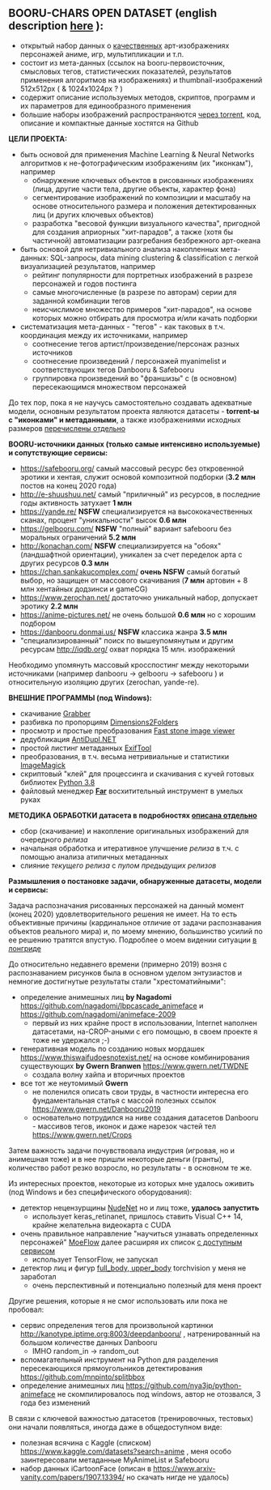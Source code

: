 ## BOORU-CHARS OPEN DATASET (english description [here](https://github.com/aperveyev/booru_processor/blob/master/README_EN.md)  ):
- открытый набор данных о [качественных](https://github.com/aperveyev/booru_processor/blob/master/about_quality.md) арт-изображениях персонажей аниме, игр, мультипликации и т.п.
- состоит из мета-данных (ссылок на booru-первоисточник, смысловых тегов, статистических показателей,
  результатов применения алгоритмов на изображениях) и thumbnail-изображений 512x512px ( & 1024x1024px ? )
- содержит описание используемых методов, скриптов, программ и их параметров для единообразного применения
- большие наборы изображений распространяются [через torrent](https://github.com/aperveyev/booru_processor/blob/master/%23DATA/readme.md), код, описание и компактные данные хостятся на Github

**ЦЕЛИ ПРОЕКТА:**
- быть основой для применения Machine Learning & Neural Networks алгоритмов к не-фотографическим изображениям (их "иконкам"), например
  - обнаружение ключевых объектов в рисованных изображениях (лица, другие части тела, другие объекты, характер фона)
  - сегментирование изображений по композиции и масштабу на основе относительного размера и положения детектированных лиц (и других ключевых объектов)
  - разработка "весовой функции визуального качества", пригодной для создания априорных "хит-парадов", 
    а также (хотя бы частичной) автоматизации разгребания безбрежного арт-океана 
- быть основой для нетривиального анализа накопленных мета-данных: SQL-запросы, data mining clustering & classification
  с легкой визуализацией результатов, например 
  - рейтинг популярности для портретных изображений в разрезе персонажей и годов постинга
  - самые многочисленные (в разрезе по авторам) серии для заданной комбинации тегов
  - неисчислимое множество примеров "хит-парадов", на основе которых можно отбирать для просмотра и/или качать подборки
- систематизация мета-данных - "тегов" - как таковых в т.ч. координация между их источниками, например
  - соотнесение тегов артист/произведение/персонаж разных источников
  - соотнесение произведений / персонажей myanimelist и соответствующих тегов Danbooru & Safebooru
  - группировка произведений во "франшизы" с (в основном) пересекающимся множеством персонажей

До тех пор, пока я не научусь самостоятельно создавать адекватные модели, основным результатом проекта являются датасеты -
**torrent-ы с "иконками" и метаданными**, а также изображениями исходных размеров [перечислены отдельно](https://github.com/aperveyev/booru_processor/blob/master/%23DATA/readme.md)  

**BOORU-источники данных (только самые интенсивно используемые) и сопутствующие сервисы:**
- https://safebooru.org/ самый массовый ресурс без откровенной эротики и хентая, служит основой композитной подборки (**3.2 млн** постов на конец 2020 года)
- http://e-shuushuu.net/ самый "приличный" из ресурсов, в последние годы активность затухает **1 млн**
- https://yande.re/ **NSFW** специализируется на высококачественных сканах, процент "уникальности" высок **0.6 млн**
- https://gelbooru.com/ **NSFW** "полный" вариант safebooru без моральных ограничений **5.2 млн**
- http://konachan.com/ **NSFW** специализируется на "обоях" (ландшафтной ориентации), уникален за счет переделок арта с других ресурсов **0.3 млн**
- https://chan.sankakucomplex.com/ **очень NSFW** самый богатый выбор, но защищен от массового скачивания (**7 млн** артовин + 8 млн хентайных додзинси и gameCG)
- https://www.zerochan.net/ достаточно уникальный набор, допускает эротику **2.2 млн**
- https://anime-pictures.net/ не очень большой **0.6 млн** но с хорошим подбором
- https://danbooru.donmai.us/ **NSFW** классика жанра **3.5 млн**
- "специализированный" поиск по вышеупомянутым и другим ресурсам http://iqdb.org/ охват порядка 15 млн. изображений

Необходимо упомянуть массовый кросспостинг между некоторыми источниками (например danbooru -> gelbooru -> safebooru ) и относительную изоляцию других (zerochan, yande-re).

**ВНЕШНИЕ ПРОГРАММЫ (под Windows):**
- скачивание [Grabber](https://github.com/Bionus/imgbrd-grabber)
- разбивка по пропорциям [Dimensions2Folders](https://www.dcmembers.com/skwire/download/dimensions-2-folders/)
- просмотр и простые преобразования [Fast stone image viewer](https://www.faststone.org/FSViewerDetail.htm)
- дедубликация [AntiDupl.NET](https://github.com/ermig1979/AntiDupl)
- простой листинг метаданных [ExifTool](https://www.sno.phy.queensu.ca/~phil/exiftool/)
- преобразования, в т.ч. весьма нетривиальные и статистики [ImageMagick](https://imagemagick.org/script/download.php)
- скриптовый "клей" для процессинга и скачивания с кучей готовых библиотек [Python 3.8](https://www.python.org/)
- файловый менеджер [**Far**](https://www.farmanager.com) восхитительный инструмент в умелых руках

**МЕТОДИКА ОБРАБОТКИ датасета в подробностях [описана отдельно](https://github.com/aperveyev/booru_processor/blob/master/preparations.md)**
- сбор (скачивание) и накопление оригинальных изображений для очередного *релиза*
- начальная обработка и итеративное улучшение *релиза* в т.ч. с помощью анализа атипичных метаданных
- слияние *текущего релиза* с *пулом предыдущих релизов*

**Размышления о постановке задачи, обнаруженные датасеты, модели и сервисы:**

Задача распозначания рисованных персонажей на данный момент (конец 2020) удовлетворительного решения не имеет. 
На то есть объективные причины (кардинальное отличие от задачи распознавания объектов реального мира) и, по моему мнению, 
большинство усилий по ее решению тратятся впустую.
Подроблее о моем видении ситуации [в лонгриде](https://github.com/aperveyev/booru_processor/blob/master/about_task.md)

До относительно недавнего времени (примерно 2019) возня с распознаванием рисунков была в основном уделом энтузиастов и немногие достигнутые результаты стали "хрестоматийными":
- определение анимешных лиц **by Nagadomi** https://github.com/nagadomi/lbpcascade_animeface и https://github.com/nagadomi/animeface-2009
  - первый из них крайне прост в использовании, Internet наполнен датасетами, на-CROP-аными с его помощью, в своем проекте я тоже не удержался ;-)
- генеративная модель по созданию новых мордашек https://www.thiswaifudoesnotexist.net/ на основе комбинирования существующих **by Gwern Branwen** https://www.gwern.net/TWDNE
  - создала волну хайпа и вторичных проектов
- все тот же неутомимый **Gwern** 
  - не поленился описать свои труды, в частности интересна его фундаментальная статья с массой полезных ссылок https://www.gwern.net/Danbooru2019
  - основательно потрудился на ниве создания датасетов Danbooru - массивов тегов, иконок и даже нарезок частей тел https://www.gwern.net/Crops

Затем важность задачи почувствовала индустрия (игровая, но и анимешная тоже) и в нее пришли некоторые деньги (гранты), 
количество работ резко возросло, но результаты - в основном те же.

Из интересных проектов, некоторые из которых мне удалось оживить (под Windows и без специфического оборудования):
- детектор нецензурщины [NudeNet](https://github.com/notAI-tech/NudeNet) но и лиц тоже, **удалось запустить**
  - использует keras_retinanet, пришлось ставить Visual C++ 14, крайне желательна видеокарта с CUDA
- очень правильное направление "научиться узнавать определенных персонажей" [MoeFlow](https://github.com/freedomofkeima/MoeFlow)
далее расширяя их список [с доступным сервисом](https://freedomofkeima.com/moeflow/)
  - использует TensorFlow, не запускал
- детектор лиц и фигур [full_body, upper_body](https://github.com/jerryli27/AniSeg) torchvision у меня не заработал
  - очень перспективный и потенциально полезный для меня проект

Другие решения, которые я не смог использовать или пока не пробовал:
- сервис определения тегов для произвольной картинки http://kanotype.iptime.org:8003/deepdanbooru/ , натренированный на большом количестве данных Danbooru
  - IMHO random_in -> random_out
- вспомагательный инструмент на Python для разделения пересекающихся прямоугольников детектирования https://github.com/mnpinto/splitbbox
- определение анимешных лиц https://github.com/nya3jp/python-animeface не скомпилировалось под windows, автор не отозвался, 3 года без изменений


В связи с ключевой важностью датасетов (тренировочных, тестовых) они начали появляться, иногда даже в общедоступном виде:
- полезная всячина с Kaggle (списком) https://www.kaggle.com/datasets?search=anime , меня особо заинтересовали метаданные MyAnimeList и Safebooru
- набор данных iCartoonFace (описан в https://www.arxiv-vanity.com/papers/1907.13394/ но скачать нигде не удалось) 



